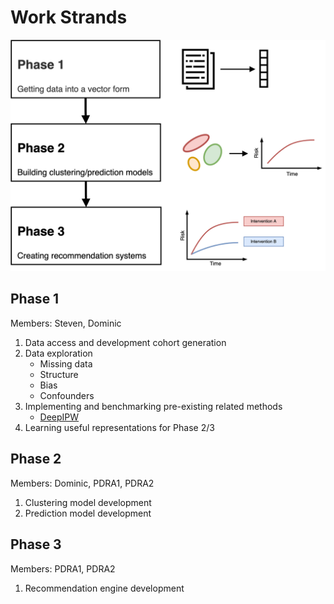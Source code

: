 # Work Strands

<img src="gfx/project_phases.png" alt="Phases" style="width:512px;"/>

## Phase 1

Members: Steven, Dominic

1. Data access and development cohort generation
2. Data exploration
    - Missing data
    - Structure
    - Bias
    - Confounders
3. Implementing and benchmarking pre-existing related methods
    - [DeepIPW](https://github.com/ruoqi-liu/DeepIPW)
4. Learning useful representations for Phase 2/3

## Phase 2

Members: Dominic, PDRA1, PDRA2

1. Clustering model development
2. Prediction model development

## Phase 3

Members: PDRA1, PDRA2

1. Recommendation engine development
